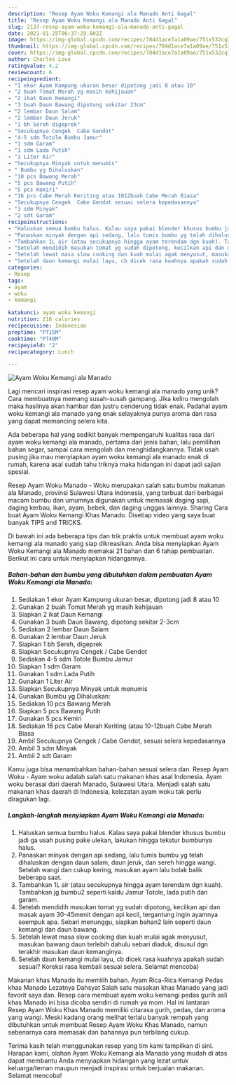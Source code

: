 ```yaml
---
description: "Resep Ayam Woku Kemangi ala Manado Anti Gagal"
title: "Resep Ayam Woku Kemangi ala Manado Anti Gagal"
slug: 2137-resep-ayam-woku-kemangi-ala-manado-anti-gagal
date: 2021-01-25T06:37:29.802Z
image: https://img-global.cpcdn.com/recipes/784d1ace7a1a09ae/751x532cq70/ayam-woku-kemangi-ala-manado-foto-resep-utama.jpg
thumbnail: https://img-global.cpcdn.com/recipes/784d1ace7a1a09ae/751x532cq70/ayam-woku-kemangi-ala-manado-foto-resep-utama.jpg
cover: https://img-global.cpcdn.com/recipes/784d1ace7a1a09ae/751x532cq70/ayam-woku-kemangi-ala-manado-foto-resep-utama.jpg
author: Charles Love
ratingvalue: 4.2
reviewcount: 6
recipeingredient:
- "1 ekor Ayam Kampung ukuran besar dipotong jadi 8 atau 10"
- "2 buah Tomat Merah yg masih kehijauan"
- "2 ikat Daun Kemangi"
- "3 buah Daun Bawang dipotong sekitar 23cm"
- "2 lembar Daun Salam"
- "2 lembar Daun Jeruk"
- "1 bh Sereh digeprek"
- "Secukupnya Cengek  Cabe Gendot"
- "4-5 sdm Totole Bumbu Jamur"
- "1 sdm Garam"
- "1 sdm Lada Putih"
- "1 Liter Air"
- "Secukupnya Minyak untuk menumis"
- " Bumbu yg Dihaluskan"
- "10 pcs Bawang Merah"
- "5 pcs Bawang Putih"
- "5 pcs Kemiri"
- "16 pcs Cabe Merah Keriting atau 1012buah Cabe Merah Biasa"
- "Secukupnya Cengek  Cabe Gendot sesuai selera kepedasannya"
- "3 sdm Minyak"
- "2 sdt Garam"
recipeinstructions:
- "Haluskan semua bumbu halus. Kalau saya pakai blender khusus bumbu jadi ga usah pusing pake ulekan, lakukan hingga tekstur bumbunya halus."
- "Panaskan minyak dengan api sedang, lalu tumis bumbu yg telah dihaluskan dengan daun salam, daun jeruk, dan sereh hingga wangi. Setelah wangi dan cukup kering, masukan ayam lalu bolak balik beberapa saat."
- "Tambahkan 1L air (atau secukupnya hingga ayam terendam dgn kuah). Tambahkan jg bumbu2 seperti kaldu Jamur Totole, lada putih dan garam."
- "Setelah mendidih masukan tomat yg sudah dipotong, kecilkan api dan masak ayam 30-45menit dengan api kecil, tergantung ingin ayamnya seempuk apa. Sebari menunggu, siapkan bahan2 lain seperti daun kemangi dan daun bawang."
- "Setelah lewat masa slow cooking dan kuah mulai agak menyusut, masukan bawang daun terlebih dahulu sebari diaduk, disusul dgn terakhir masukan daun kemanginya."
- "Setelah daun kemangi mulai layu, cb dicek rasa kuahnya apakah sudah sesuai? Koreksi rasa kembali sesuai selera. Selamat mencoba)"
categories:
- Resep
tags:
- ayam
- woku
- kemangi

katakunci: ayam woku kemangi 
nutrition: 216 calories
recipecuisine: Indonesian
preptime: "PT15M"
cooktime: "PT40M"
recipeyield: "2"
recipecategory: Lunch

---
```



![Ayam Woku Kemangi ala Manado](https://img-global.cpcdn.com/recipes/784d1ace7a1a09ae/751x532cq70/ayam-woku-kemangi-ala-manado-foto-resep-utama.jpg)

Lagi mencari inspirasi resep ayam woku kemangi ala manado yang unik? Cara membuatnya memang susah-susah gampang. Jika keliru mengolah maka hasilnya akan hambar dan justru cenderung tidak enak. Padahal ayam woku kemangi ala manado yang enak selayaknya punya aroma dan rasa yang dapat memancing selera kita.

Ada beberapa hal yang sedikit banyak mempengaruhi kualitas rasa dari ayam woku kemangi ala manado, pertama dari jenis bahan, lalu pemilihan bahan segar, sampai cara mengolah dan menghidangkannya. Tidak usah pusing jika mau menyiapkan ayam woku kemangi ala manado enak di rumah, karena asal sudah tahu triknya maka hidangan ini dapat jadi sajian spesial.

Resep Ayam Woku Manado - Woku merupakan salah satu bumbu makanan ala Manado, provinsi Sulawesi Utara Indonesia, yang terbuat dari berbagai macam bumbu dan umumnya digunakan untuk memasak daging sapi, daging kerbau, ikan, ayam, bebek, dan daging unggas lainnya. Sharing Cara buat Ayam Woku Kemangi Khas Manado. Disetiap video yang saya buat banyak TIPS and TRICKS.


Di bawah ini ada beberapa tips dan trik praktis untuk membuat ayam woku kemangi ala manado yang siap dikreasikan. Anda bisa menyiapkan Ayam Woku Kemangi ala Manado memakai 21 bahan dan 6 tahap pembuatan. Berikut ini cara untuk menyiapkan hidangannya.

<!--inarticleads1-->

##### Bahan-bahan dan bumbu yang dibutuhkan dalam pembuatan Ayam Woku Kemangi ala Manado:

1. Sediakan 1 ekor Ayam Kampung ukuran besar, dipotong jadi 8 atau 10
1. Gunakan 2 buah Tomat Merah yg masih kehijauan
1. Siapkan 2 ikat Daun Kemangi
1. Gunakan 3 buah Daun Bawang, dipotong sekitar 2-3cm
1. Sediakan 2 lembar Daun Salam
1. Gunakan 2 lembar Daun Jeruk
1. Siapkan 1 bh Sereh, digeprek
1. Siapkan Secukupnya Cengek / Cabe Gendot
1. Sediakan 4-5 sdm Totole Bumbu Jamur
1. Siapkan 1 sdm Garam
1. Gunakan 1 sdm Lada Putih
1. Gunakan 1 Liter Air
1. Siapkan Secukupnya Minyak untuk menumis
1. Gunakan  Bumbu yg Dihaluskan:
1. Sediakan 10 pcs Bawang Merah
1. Siapkan 5 pcs Bawang Putih
1. Gunakan 5 pcs Kemiri
1. Sediakan 16 pcs Cabe Merah Keriting (atau 10-12buah Cabe Merah Biasa
1. Ambil Secukupnya Cengek / Cabe Gendot, sesuai selera kepedasannya
1. Ambil 3 sdm Minyak
1. Ambil 2 sdt Garam


Kamu juga bisa menambahkan bahan-bahan sesuai selera dan. Resep Ayam Woku - Ayam woku adalah salah satu makanan khas asal Indonesia. Ayam woku berasal dari daerah Manado, Sulawesi Utara. Menjadi salah satu makanan khas daerah di Indonesia, kelezatan ayam woku tak perlu diragukan lagi. 

<!--inarticleads2-->

##### Langkah-langkah menyiapkan Ayam Woku Kemangi ala Manado:

1. Haluskan semua bumbu halus. Kalau saya pakai blender khusus bumbu jadi ga usah pusing pake ulekan, lakukan hingga tekstur bumbunya halus.
1. Panaskan minyak dengan api sedang, lalu tumis bumbu yg telah dihaluskan dengan daun salam, daun jeruk, dan sereh hingga wangi. Setelah wangi dan cukup kering, masukan ayam lalu bolak balik beberapa saat.
1. Tambahkan 1L air (atau secukupnya hingga ayam terendam dgn kuah). Tambahkan jg bumbu2 seperti kaldu Jamur Totole, lada putih dan garam.
1. Setelah mendidih masukan tomat yg sudah dipotong, kecilkan api dan masak ayam 30-45menit dengan api kecil, tergantung ingin ayamnya seempuk apa. Sebari menunggu, siapkan bahan2 lain seperti daun kemangi dan daun bawang.
1. Setelah lewat masa slow cooking dan kuah mulai agak menyusut, masukan bawang daun terlebih dahulu sebari diaduk, disusul dgn terakhir masukan daun kemanginya.
1. Setelah daun kemangi mulai layu, cb dicek rasa kuahnya apakah sudah sesuai? Koreksi rasa kembali sesuai selera. Selamat mencoba)


Makanan khas Manado itu memilih bahan. Ayam Rica-Rica Kemangi Pedas khas Manado Lezatnya Dahsyat Salah satu masakan khas Manado yang jadi favorit saya dan. Resep cara membuat ayam woku kemangi pedas gurih asli khas Manado ini bisa dicoba sendiri di rumah ya mom. Hal ini lantaran Resep Ayam Woku Khas Manado memiliki citarasa gurih, pedas, dan aroma yang wangi. Meski kadang orang melihat terlalu banyak rempah yang dibutuhkan untuk membuat Resep Ayam Woku Khas Manado, namun sebenarnya cara memasak dan bahannya pun terbilang cukup. 

Terima kasih telah menggunakan resep yang tim kami tampilkan di sini. Harapan kami, olahan Ayam Woku Kemangi ala Manado yang mudah di atas dapat membantu Anda menyiapkan hidangan yang lezat untuk keluarga/teman maupun menjadi inspirasi untuk berjualan makanan. Selamat mencoba!
